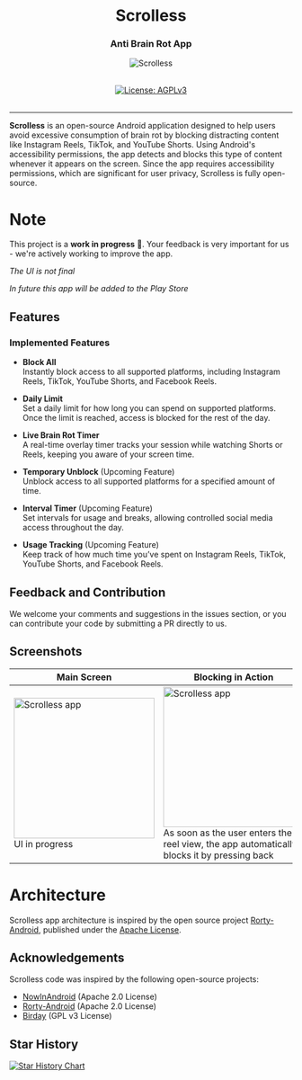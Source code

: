 <h1 align="center">Scrolless</h1>
<h3 align="center">Anti Brain Rot App</h3>

<p align="center"><img src="art/applogo.png" alt="Scrolless"></p>
<p align="center"> 
  <br/>  
  <a href="https://opensource.org/license/gpl-3"><img src="https://img.shields.io/badge/License-GPL_3.0-blue.svg?color=3F51B5&style=for-the-badge&label=License&logoColor=000000&labelColor=ececec" alt="License: AGPLv3"></a>
  <br/>  
  <br/>   
</p>

<!--
<a href="https://play.google.com/store/apps/details?id=TODO"><img src="https://play.google.com/intl/en_us/badges/static/images/badges/en_badge_web_generic.png" height="70"></a>
-->

---

**Scrolless** is an open-source Android application designed to help users avoid excessive consumption of brain rot by blocking distracting content like Instagram Reels, TikTok, and YouTube Shorts. Using Android's accessibility permissions, the app detects and blocks this type of content whenever it appears on the screen.
Since the app requires accessibility permissions, which are significant for user privacy, Scrolless is fully open-source.

# Note

This project is a **work in progress** 🚧. 
Your feedback is very important for us - we're actively working to improve the app.

*The UI is not final*

*In future this app will be added to the Play Store*

## Features

### Implemented Features
- **Block All**  
  Instantly block access to all supported platforms, including Instagram Reels, TikTok, YouTube Shorts, and Facebook Reels.

- **Daily Limit**  
  Set a daily limit for how long you can spend on supported platforms. Once the limit is reached, access is blocked for the rest of the day.

- **Live Brain Rot Timer**  
  A real-time overlay timer tracks your session while watching Shorts or Reels, keeping you aware of your screen time.

- **Temporary Unblock**  (Upcoming Feature)   
  Unblock access to all supported platforms for a specified amount of time.

- **Interval Timer**  (Upcoming Feature)  
  Set intervals for usage and breaks, allowing controlled social media access throughout the day.

- **Usage Tracking**  (Upcoming Feature)  
  Keep track of how much time you’ve spent on Instagram Reels, TikTok, YouTube Shorts, and Facebook Reels.

## Feedback and Contribution

We welcome your comments and suggestions in the issues section, or you can contribute your code by submitting a PR directly to us.

## Screenshots

| Main Screen | Blocking in Action                                                                                                                                                  |
|-------------|---------------------------------------------------------------------------------------------------------------------------------------------------------------------|
| <img src="art/scrollessapp.png" alt="Scrolless app" width="250"> <br> UI in progress | <img src="art/block_in_action.gif" alt="Scrolless app" width="250"> <br> As soon as the user enters the reel view, the app automatically blocks it by pressing back |


# Architecture

Scrolless app architecture is inspired by the open source project [Rorty-Android](https://github.com/developersancho/Rorty.Android/), published under the [Apache License](https://github.com/developersancho/Rorty.Android/blob/main/LICENSE).

## Acknowledgements

Scrolless code was inspired by the following open-source projects:

- [NowInAndroid](https://github.com/android/nowinandroid/) (Apache 2.0 License)
- [Rorty-Android](https://github.com/developersancho/Rorty.Android) (Apache 2.0 License)
- [Birday](https://github.com/m-i-n-a-r/birday) (GPL v3 License)


## Star History

[![Star History Chart](https://api.star-history.com/svg?repos=DuarteBarbosaPT/Scrolless&type=Date)](https://star-history.com/#DuarteBarbosaPT/Scrolless&Date)

